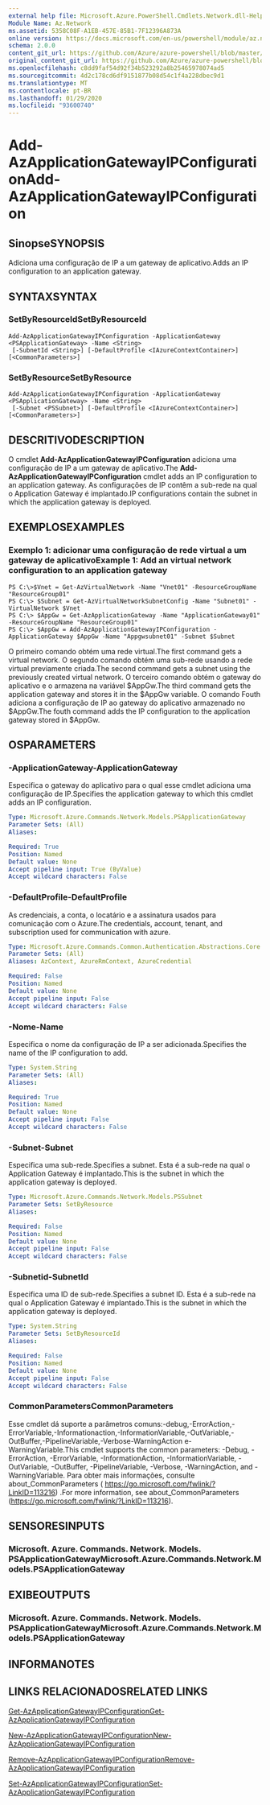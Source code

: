 ```yaml
---
external help file: Microsoft.Azure.PowerShell.Cmdlets.Network.dll-Help.xml
Module Name: Az.Network
ms.assetid: 5358C08F-A1EB-457E-85B1-7F12396A873A
online version: https://docs.microsoft.com/en-us/powershell/module/az.network/add-azapplicationgatewayipconfiguration
schema: 2.0.0
content_git_url: https://github.com/Azure/azure-powershell/blob/master/src/Network/Network/help/Add-AzApplicationGatewayIPConfiguration.md
original_content_git_url: https://github.com/Azure/azure-powershell/blob/master/src/Network/Network/help/Add-AzApplicationGatewayIPConfiguration.md
ms.openlocfilehash: c8dd9faf54d92f34b523292a8b25465978074ad5
ms.sourcegitcommit: 4d2c178cd6df9151877b08d54c1f4a228dbec9d1
ms.translationtype: MT
ms.contentlocale: pt-BR
ms.lasthandoff: 01/29/2020
ms.locfileid: "93600740"
---
```

# <span data-ttu-id="918d7-101">Add-AzApplicationGatewayIPConfiguration</span><span class="sxs-lookup"><span data-stu-id="918d7-101">Add-AzApplicationGatewayIPConfiguration</span></span>

## <span data-ttu-id="918d7-102">Sinopse</span><span class="sxs-lookup"><span data-stu-id="918d7-102">SYNOPSIS</span></span>
<span data-ttu-id="918d7-103">Adiciona uma configuração de IP a um gateway de aplicativo.</span><span class="sxs-lookup"><span data-stu-id="918d7-103">Adds an IP configuration to an application gateway.</span></span>

## <span data-ttu-id="918d7-104">SYNTAX</span><span class="sxs-lookup"><span data-stu-id="918d7-104">SYNTAX</span></span>

### <span data-ttu-id="918d7-105">SetByResourceId</span><span class="sxs-lookup"><span data-stu-id="918d7-105">SetByResourceId</span></span>
```
Add-AzApplicationGatewayIPConfiguration -ApplicationGateway <PSApplicationGateway> -Name <String>
 [-SubnetId <String>] [-DefaultProfile <IAzureContextContainer>] [<CommonParameters>]
```

### <span data-ttu-id="918d7-106">SetByResource</span><span class="sxs-lookup"><span data-stu-id="918d7-106">SetByResource</span></span>
```
Add-AzApplicationGatewayIPConfiguration -ApplicationGateway <PSApplicationGateway> -Name <String>
 [-Subnet <PSSubnet>] [-DefaultProfile <IAzureContextContainer>] [<CommonParameters>]
```

## <span data-ttu-id="918d7-107">DESCRITIVO</span><span class="sxs-lookup"><span data-stu-id="918d7-107">DESCRIPTION</span></span>
<span data-ttu-id="918d7-108">O cmdlet **Add-AzApplicationGatewayIPConfiguration** adiciona uma configuração de IP a um gateway de aplicativo.</span><span class="sxs-lookup"><span data-stu-id="918d7-108">The **Add-AzApplicationGatewayIPConfiguration** cmdlet adds an IP configuration to an application gateway.</span></span>
<span data-ttu-id="918d7-109">As configurações de IP contêm a sub-rede na qual o Application Gateway é implantado.</span><span class="sxs-lookup"><span data-stu-id="918d7-109">IP configurations contain the subnet in which the application gateway is deployed.</span></span>

## <span data-ttu-id="918d7-110">EXEMPLOS</span><span class="sxs-lookup"><span data-stu-id="918d7-110">EXAMPLES</span></span>

### <span data-ttu-id="918d7-111">Exemplo 1: adicionar uma configuração de rede virtual a um gateway de aplicativo</span><span class="sxs-lookup"><span data-stu-id="918d7-111">Example 1: Add an virtual network configuration to an application gateway</span></span>
```
PS C:\>$Vnet = Get-AzVirtualNetwork -Name "Vnet01" -ResourceGroupName "ResourceGroup01"
PS C:\> $Subnet = Get-AzVirtualNetworkSubnetConfig -Name "Subnet01" -VirtualNetwork $Vnet 
PS C:\> $AppGw = Get-AzApplicationGateway -Name "ApplicationGateway01" -ResourceGroupName "ResourceGroup01"
PS C:\> $AppGw = Add-AzApplicationGatewayIPConfiguration -ApplicationGateway $AppGw -Name "Appgwsubnet01" -Subnet $Subnet
```

<span data-ttu-id="918d7-112">O primeiro comando obtém uma rede virtual.</span><span class="sxs-lookup"><span data-stu-id="918d7-112">The first command gets a virtual network.</span></span>
<span data-ttu-id="918d7-113">O segundo comando obtém uma sub-rede usando a rede virtual previamente criada.</span><span class="sxs-lookup"><span data-stu-id="918d7-113">The second command gets a subnet using the previously created virtual network.</span></span>
<span data-ttu-id="918d7-114">O terceiro comando obtém o gateway do aplicativo e o armazena na variável $AppGw.</span><span class="sxs-lookup"><span data-stu-id="918d7-114">The third command gets the application gateway and stores it in the $AppGw variable.</span></span>
<span data-ttu-id="918d7-115">O comando Fouth adiciona a configuração de IP ao gateway do aplicativo armazenado no $AppGw.</span><span class="sxs-lookup"><span data-stu-id="918d7-115">The fouth command adds the IP configuration to the application gateway stored in $AppGw.</span></span>

## <span data-ttu-id="918d7-116">OS</span><span class="sxs-lookup"><span data-stu-id="918d7-116">PARAMETERS</span></span>

### <span data-ttu-id="918d7-117">-ApplicationGateway</span><span class="sxs-lookup"><span data-stu-id="918d7-117">-ApplicationGateway</span></span>
<span data-ttu-id="918d7-118">Especifica o gateway do aplicativo para o qual esse cmdlet adiciona uma configuração de IP.</span><span class="sxs-lookup"><span data-stu-id="918d7-118">Specifies the application gateway to which this cmdlet adds an IP configuration.</span></span>

```yaml
Type: Microsoft.Azure.Commands.Network.Models.PSApplicationGateway
Parameter Sets: (All)
Aliases:

Required: True
Position: Named
Default value: None
Accept pipeline input: True (ByValue)
Accept wildcard characters: False
```

### <span data-ttu-id="918d7-119">-DefaultProfile</span><span class="sxs-lookup"><span data-stu-id="918d7-119">-DefaultProfile</span></span>
<span data-ttu-id="918d7-120">As credenciais, a conta, o locatário e a assinatura usados para comunicação com o Azure.</span><span class="sxs-lookup"><span data-stu-id="918d7-120">The credentials, account, tenant, and subscription used for communication with azure.</span></span>

```yaml
Type: Microsoft.Azure.Commands.Common.Authentication.Abstractions.Core.IAzureContextContainer
Parameter Sets: (All)
Aliases: AzContext, AzureRmContext, AzureCredential

Required: False
Position: Named
Default value: None
Accept pipeline input: False
Accept wildcard characters: False
```

### <span data-ttu-id="918d7-121">-Nome</span><span class="sxs-lookup"><span data-stu-id="918d7-121">-Name</span></span>
<span data-ttu-id="918d7-122">Especifica o nome da configuração de IP a ser adicionada.</span><span class="sxs-lookup"><span data-stu-id="918d7-122">Specifies the name of the IP configuration to add.</span></span>

```yaml
Type: System.String
Parameter Sets: (All)
Aliases:

Required: True
Position: Named
Default value: None
Accept pipeline input: False
Accept wildcard characters: False
```

### <span data-ttu-id="918d7-123">-Subnet</span><span class="sxs-lookup"><span data-stu-id="918d7-123">-Subnet</span></span>
<span data-ttu-id="918d7-124">Especifica uma sub-rede.</span><span class="sxs-lookup"><span data-stu-id="918d7-124">Specifies a subnet.</span></span>
<span data-ttu-id="918d7-125">Esta é a sub-rede na qual o Application Gateway é implantado.</span><span class="sxs-lookup"><span data-stu-id="918d7-125">This is the subnet in which the application gateway is deployed.</span></span>

```yaml
Type: Microsoft.Azure.Commands.Network.Models.PSSubnet
Parameter Sets: SetByResource
Aliases:

Required: False
Position: Named
Default value: None
Accept pipeline input: False
Accept wildcard characters: False
```

### <span data-ttu-id="918d7-126">-Subnetid</span><span class="sxs-lookup"><span data-stu-id="918d7-126">-SubnetId</span></span>
<span data-ttu-id="918d7-127">Especifica uma ID de sub-rede.</span><span class="sxs-lookup"><span data-stu-id="918d7-127">Specifies a subnet ID.</span></span>
<span data-ttu-id="918d7-128">Esta é a sub-rede na qual o Application Gateway é implantado.</span><span class="sxs-lookup"><span data-stu-id="918d7-128">This is the subnet in which the application gateway is deployed.</span></span>

```yaml
Type: System.String
Parameter Sets: SetByResourceId
Aliases:

Required: False
Position: Named
Default value: None
Accept pipeline input: False
Accept wildcard characters: False
```

### <span data-ttu-id="918d7-129">CommonParameters</span><span class="sxs-lookup"><span data-stu-id="918d7-129">CommonParameters</span></span>
<span data-ttu-id="918d7-130">Esse cmdlet dá suporte a parâmetros comuns:-debug,-ErrorAction,-ErrorVariable,-Informationaction,-InformationVariable,-OutVariable,-OutBuffer,-PipelineVariable,-Verbose-WarningAction e-WarningVariable.</span><span class="sxs-lookup"><span data-stu-id="918d7-130">This cmdlet supports the common parameters: -Debug, -ErrorAction, -ErrorVariable, -InformationAction, -InformationVariable, -OutVariable, -OutBuffer, -PipelineVariable, -Verbose, -WarningAction, and -WarningVariable.</span></span> <span data-ttu-id="918d7-131">Para obter mais informações, consulte about_CommonParameters ( https://go.microsoft.com/fwlink/?LinkID=113216) .</span><span class="sxs-lookup"><span data-stu-id="918d7-131">For more information, see about_CommonParameters (https://go.microsoft.com/fwlink/?LinkID=113216).</span></span>

## <span data-ttu-id="918d7-132">SENSORES</span><span class="sxs-lookup"><span data-stu-id="918d7-132">INPUTS</span></span>

### <span data-ttu-id="918d7-133">Microsoft. Azure. Commands. Network. Models. PSApplicationGateway</span><span class="sxs-lookup"><span data-stu-id="918d7-133">Microsoft.Azure.Commands.Network.Models.PSApplicationGateway</span></span>

## <span data-ttu-id="918d7-134">EXIBE</span><span class="sxs-lookup"><span data-stu-id="918d7-134">OUTPUTS</span></span>

### <span data-ttu-id="918d7-135">Microsoft. Azure. Commands. Network. Models. PSApplicationGateway</span><span class="sxs-lookup"><span data-stu-id="918d7-135">Microsoft.Azure.Commands.Network.Models.PSApplicationGateway</span></span>

## <span data-ttu-id="918d7-136">INFORMA</span><span class="sxs-lookup"><span data-stu-id="918d7-136">NOTES</span></span>

## <span data-ttu-id="918d7-137">LINKS RELACIONADOS</span><span class="sxs-lookup"><span data-stu-id="918d7-137">RELATED LINKS</span></span>

[<span data-ttu-id="918d7-138">Get-AzApplicationGatewayIPConfiguration</span><span class="sxs-lookup"><span data-stu-id="918d7-138">Get-AzApplicationGatewayIPConfiguration</span></span>](./Get-AzApplicationGatewayIPConfiguration.md)

[<span data-ttu-id="918d7-139">New-AzApplicationGatewayIPConfiguration</span><span class="sxs-lookup"><span data-stu-id="918d7-139">New-AzApplicationGatewayIPConfiguration</span></span>](./New-AzApplicationGatewayIPConfiguration.md)

[<span data-ttu-id="918d7-140">Remove-AzApplicationGatewayIPConfiguration</span><span class="sxs-lookup"><span data-stu-id="918d7-140">Remove-AzApplicationGatewayIPConfiguration</span></span>](./Remove-AzApplicationGatewayIPConfiguration.md)

[<span data-ttu-id="918d7-141">Set-AzApplicationGatewayIPConfiguration</span><span class="sxs-lookup"><span data-stu-id="918d7-141">Set-AzApplicationGatewayIPConfiguration</span></span>](./Set-AzApplicationGatewayIPConfiguration.md)


